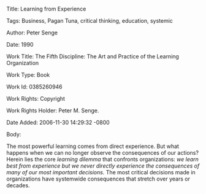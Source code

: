 Title:  Learning from Experience

Tags:   Business, Pagan Tuna, critical thinking, education, systemic

Author: Peter Senge

Date:   1990

Work Title: The Fifth Discipline: The Art and Practice of the Learning Organization

Work Type: Book

Work Id: 0385260946

Work Rights: Copyright

Work Rights Holder: Peter M. Senge.

Date Added: 2006-11-30 14:29:32 -0800

Body: 

The most powerful learning comes from direct experience. But what happens when we can no longer observe the consequences of our actions? Herein lies the core <em>learning dilemma</em> that confronts organizations:<em> we learn best from experience but we never directly experience the consequences of many of our most important decisions.</em> The most critical decisions made in organizations have systemwide consequences that stretch over years or decades.

